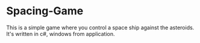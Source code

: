 # Spacing-Game
This is a simple game where you control a space ship against the asteroids. It's written in c#, windows from application.
